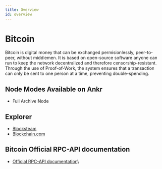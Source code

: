 ```yaml
---
title: Overview
id: overview
---
```


# Bitcoin
Bitcoin is digital money that can be exchanged permisionlessly, peer-to-peer, without middlemen. 
It is based on open-source software anyone can run to keep the network decentralized and therefore censorship-resistant. 
Through the use of Proof-of-Work, the system ensures that a transaction can only be sent to one person at a time, preventing double-spending.

## Node Modes Available on Ankr
* Full Archive Node 

## Explorer

* [Blocksteam](https://blockstream.info/)
* [Blockchain.com](https://www.blockchain.com/ro/explorer)

## Bitcoin Official RPC-API documentation
* [Official RPC-API documentation](https://developer.bitcoin.org/reference/rpc/index.html)\


